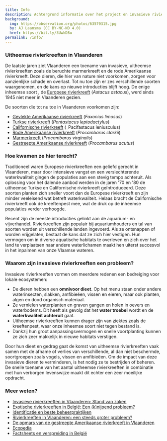 ```yaml
---
title: Info
description: Achtergrond informatie over het project en invasieve rivierkreeften
background:
  img: https://observation.org/photos/63570315.jpg
  by: AJ Laansma (CC BY-NC-ND 4.0)
  href: https://bit.ly/3UwkD8u
permalink: /info/
---
```


### Uitheemse rivierkreeften in Vlaanderen
De laatste jaren ziet Vlaanderen een toename van invasieve, uitheemse rivierkreeften zoals de beruchte marmerkreeft en de rode Amerikaanse rivierkreeft. Deze dieren, die hier van nature niet voorkomen, zorgen voor aanzienlijke schade en overlast. Tot nu toe zijn er zes verschillende soorten waargenomen, en de kans op nieuwe introducties blijft hoog. De enige inheemse soort , de [Europese rivierkreeft](/astacus-astacus.md/) (_Astacus astacus_), werd sinds 1945 niet meer in Vlaanderen gezien.

De soorten die tot nu toe in Vlaanderen voorkomen zijn:
- [Gevlekte Amerikaanse rivierkreeft](/faxonius-limosus.md/) (_Faxonius limosus_)
- [Turkse rivierkreeft](/pontastacus-leptodactylus.md/) (_Pontastacus leptodactylus_)
- [Californische rivierkreeft](/pacifastacus-leniusculus.md/) (_Pacifastacus leniusculus)
- [Rode Amerikaanse rivierkreeft](/procambarus-clarkii.md/) (_Procambarus clarkii_)
- [Marmerkreeft](/procambarus-virginalis.md/) (_Procambarus virginalis_)
- [Gestreepte Amerikaanse rivierkreeft](/procambarus-acutus.md/) (_Procambarus acutus_)  


### Hoe kwamen ze hier terecht?
Traditioneel waren Europese rivierkreeften een geliefd gerecht in Vlaanderen, maar door intensieve vangst en een verslechterende waterkwaliteit gingen de populaties aan een stevig tempo achteruit. Als oplossing voor het dalende aanbod werden in de jaren '70 en '80 de uitheemse Turkse en Californische rivierkreeft geïntroduceerd. Deze soorten planten zich sneller voort dan de Europese rivierkreeft en zijn minder veeleisend wat betreft waterkwaliteit. Helaas bracht de Californische rivierkreeft ook de kreeftenpest mee, wat de druk op de inheemse populaties verder verhoogde.  

Recent zijn de meeste introducties gelinkt aan de aquarium- en vijverhandel. Rivierkreeften zijn populair bij aquariumhouders en tal van soorten worden uit verschillende landen ingevoerd. Als ze ontsnappen of worden vrijgelaten, bestaat de kans dat ze zich hier vestigen. Hun vermogen om in diverse aquatische habitats te overleven en zich over het land te verplaatsen naar andere waterlichamen maakt hen uiterst succesvol in het inpalmen van onze Vlaamse wateren.  

### Waarom zijn invasieve rivierkreeften een probleem?
Invasieve rivierkreeften vormen om meerdere redenen een bedreiging voor lokale ecosystemen:
- De dieren hebben een **omnivoor dieet**. Op het menu staan onder andere waterinsecten, slakken, amfibieëen, vissen en eieren, maar ook planten, algen en dood organisch materiaal.
- Ze vernielen waterplanten en graven gangen en holen in oevers en waterbodems. Dit heeft als gevolg dat het **water troebel** wordt en de **waterkwaliteit achteruit** gaat.
- Uitheemse rivierkreeften kunnen drager zijn van ziektes zoals de kreeftenpest, waar onze inheemse soort niet tegen bestand is.
- Dankzij hun groot aanpassingsvermogen en snelle voortplanting kunnen ze zich zeer makkelijk in nieuwe habitats verstigen.  

Door hun dieet en gedrag gaat de komst van uitheemse rivierkreeften vaak samen met de afname of verlies van verschillende, al dan niet beschermde, soortgroepen zoals vogels, vissen en amfibieëen. Om de impact van deze invasieve dieren te verminderen, is het nodig ze te bestrijden of beheren. De snelle toename van het aantal uitheemse rivierkreeften in combinatie met hun verborgen levenswijze maakt dit echter een zeer moeilijke opdracht.


### Meer weten?
- [Invasieve rivierkreeften in Vlaanderen: Stand van zaken](https://www.vlaanderen.be/inbo/publicaties/invasieve-rivierkreeften-in-vlaanderen-stand-van-zaken-en-aanbevelingen-bij-vaststelling-van-nieuwe-soorten-en-populaties)
- [Exotische rivierkreeften in België: Een (k)nijpend probleem?](https://www.vlaanderen.be/inbo/publicaties/exotische-rivierkreeften-in-belgie)
- [Identificatie en beste beheerpraktijken](https://www.vmm.be/water/projecten/afbeeldingen-projecten-water/invasieve-uitheemse-rivierkreeftsoorten.pdf)
- [Rivierkreeften in Vlaanderen: een steeds groter probleem?](https://www.vlaanderen.be/inbo/publicaties/rivierkreeften-in-vlaanderen-een-steeds-groter-probleem)
- [De opmars van de gestreepte Amerikaanse rivierkreeft in Vlaanderen](https://www.vlaanderen.be/inbo/publicaties/de-opmars-van-de-gestreepte-amerikaanse-rivierkreeft-in-vlaanderen)
- [Ecopedia](https://www.ecopedia.be/dieren/uitheemse-rivierkreeften-diverse-soorten)
- [Factsheets en verspreiding in België](https://www.riparias.be/nl/355)